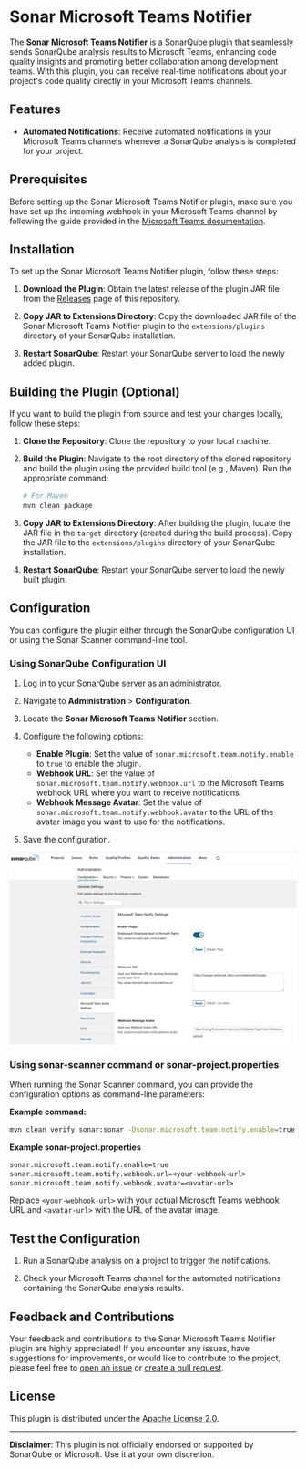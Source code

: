 # Sonar Microsoft Teams Notifier

The **Sonar Microsoft Teams Notifier** is a SonarQube plugin that seamlessly sends SonarQube analysis results to Microsoft Teams, enhancing code quality insights and promoting better collaboration among development teams. With this plugin, you can receive real-time notifications about your project's code quality directly in your Microsoft Teams channels.

## Features

- **Automated Notifications**: Receive automated notifications in your Microsoft Teams channels whenever a SonarQube analysis is completed for your project.

## Prerequisites

Before setting up the Sonar Microsoft Teams Notifier plugin, make sure you have set up the incoming webhook in your Microsoft Teams channel by following the guide provided in the [Microsoft Teams documentation](https://learn.microsoft.com/en-us/microsoftteams/platform/webhooks-and-connectors/how-to/add-incoming-webhook?tabs=dotnet).

## Installation

To set up the Sonar Microsoft Teams Notifier plugin, follow these steps:

1. **Download the Plugin**: Obtain the latest release of the plugin JAR file from the [Releases](https://github.com/toilatester/sonar-microsoft-teams-notifier/releases) page of this repository.

2. **Copy JAR to Extensions Directory**: Copy the downloaded JAR file of the Sonar Microsoft Teams Notifier plugin to the `extensions/plugins` directory of your SonarQube installation.

3. **Restart SonarQube**: Restart your SonarQube server to load the newly added plugin.

## Building the Plugin (Optional)

If you want to build the plugin from source and test your changes locally, follow these steps:

1. **Clone the Repository**: Clone the repository to your local machine.

2. **Build the Plugin**: Navigate to the root directory of the cloned repository and build the plugin using the provided build tool (e.g., Maven). Run the appropriate command:

   ```sh
   # For Maven
   mvn clean package
   ```

3. **Copy JAR to Extensions Directory**: After building the plugin, locate the JAR file in the `target` directory (created during the build process). Copy the JAR file to the `extensions/plugins` directory of your SonarQube installation.

4. **Restart SonarQube**: Restart your SonarQube server to load the newly built plugin.

## Configuration

You can configure the plugin either through the SonarQube configuration UI or using the Sonar Scanner command-line tool.

### Using SonarQube Configuration UI

1. Log in to your SonarQube server as an administrator.

2. Navigate to **Administration** > **Configuration**.

3. Locate the **Sonar Microsoft Teams Notifier** section.

4. Configure the following options:

   - **Enable Plugin**: Set the value of `sonar.microsoft.team.notify.enable` to `true` to enable the plugin.
   - **Webhook URL**: Set the value of `sonar.microsoft.team.notify.webhook.url` to the Microsoft Teams webhook URL where you want to receive notifications.
   - **Webhook Message Avatar**: Set the value of `sonar.microsoft.team.notify.webhook.avatar` to the URL of the avatar image you want to use for the notifications.

5. Save the configuration.

[![Admin Screenshot](docs/sonar-microsoft-teams-notifier.png)](docs/sonar-microsoft-teams-notifier.png)

### Using sonar-scanner command or sonar-project.properties

When running the Sonar Scanner command, you can provide the configuration options as command-line parameters:

**Example command:**
```sh
mvn clean verify sonar:sonar -Dsonar.microsoft.team.notify.enable=true -Dsonar.microsoft.team.notify.webhook.url=<your-webhook-url> -Dsonar.microsoft.team.notify.webhook.avatar=<avatar-url>
```

**Example sonar-project.properties**
```properties
sonar.microsoft.team.notify.enable=true
sonar.microsoft.team.notify.webhook.url=<your-webhook-url>
sonar.microsoft.team.notify.webhook.avatar=<avatar-url>
```
Replace `<your-webhook-url>` with your actual Microsoft Teams webhook URL and `<avatar-url>` with the URL of the avatar image.

## Test the Configuration

1. Run a SonarQube analysis on a project to trigger the notifications.

2. Check your Microsoft Teams channel for the automated notifications containing the SonarQube analysis results.

## Feedback and Contributions

Your feedback and contributions to the Sonar Microsoft Teams Notifier plugin are highly appreciated! If you encounter any issues, have suggestions for improvements, or would like to contribute to the project, please feel free to [open an issue](https://github.com/your-username/sonar-microsoft-teams-notifier/issues) or [create a pull request](https://github.com/your-username/sonar-microsoft-teams-notifier/pulls).

## License

This plugin is distributed under the [Apache License 2.0](LICENSE).

---

**Disclaimer**: This plugin is not officially endorsed or supported by SonarQube or Microsoft. Use it at your own discretion.
